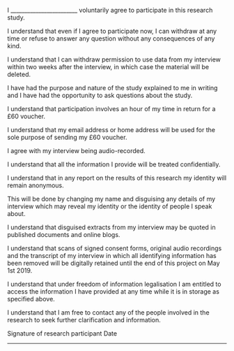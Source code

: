 I  ________________________ voluntarily agree to participate in this research study.

I understand that even if I agree to participate now, I can withdraw at any time or refuse to answer any question without any consequences of any kind.

I understand that I can withdraw permission to use data from my interview within two weeks after the interview, in which case the material will be deleted.

I have had the purpose and nature of the study explained to me in writing and I have had the opportunity to ask questions about the study.

I understand that participation involves an hour of my time in return for a £60 voucher. 

I understand that my email address or home address will be used for the sole purpose of sending my £60 voucher.

I agree with my interview being audio-recorded.

I understand that all the information I provide will be treated confidentially.

I understand that in any report on the results of this research my identity will remain anonymous.

This will be done by changing my name and disguising any details of my interview which may reveal my identity or the identity of people I speak about.

I understand that disguised extracts from my interview may be quoted in published documents and online blogs. 

I understand that scans of signed consent forms, original audio recordings and the transcript of my interview in which all identifying information has been removed will be digitally retained until the end of this project on May 1st 2019. 

I understand that under freedom of information legalisation I am entitled to access the
information I have provided at any time while it is in storage as specified above.

I understand that I am free to contact any of the people involved in the research to seek further clarification and information.

Signature of research participant				    Date


____________________________________ 		    _____________________
